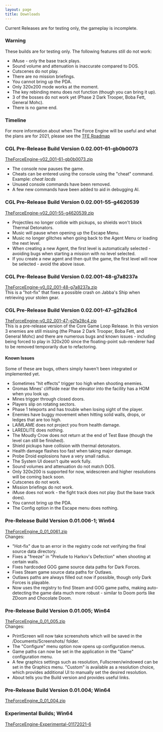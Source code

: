 ```yaml
---
layout: page
title: Downloads
---
```


Current Releases are for testing only, the gameplay is incomplete.

### Warning
These builds are for testing only. The following features still do not work:
* iMuse - only the base track plays.
* Sound volume and attenuation is inaccurate compared to DOS.
* Cutscenes do not play.
* There are no mission briefings.
* You cannot bring up the PDA.
* Only 320x200 mode works at the moment.
* The key rebinding menu does not function (though you can bring it up).
* 3 of the bosses do not work yet (Phase 2 Dark Trooper, Boba Fett, General Mohc).
* There is no game end.

### Timeline
For more information about when The Force Engine will be useful and what the plans are for 2021, please see the [TFE Roadmap](Roadmap.md)

### CGL Pre-Release Build Version 0.02.001-61-gb0b0073
[TheForceEngine-v02_001-61-gb0b0073.zip](archive/TheForceEngine-v02_001-61-gb0b0073.zip) <br>
* The console now pauses the game.
* Cheats can be entered using the console using the "cheat" command. Example: *cheat lacds*
* Unused console commands have been removed.
* A few new commands have been added to aid in debugging AI.

### CGL Pre-Release Build Version 0.02.001-55-g4620539
[TheForceEngine-v02_001-55-g4620539.zip](archive/TheForceEngine-v02_001-55-g4620539.zip) <br>
* Projectiles no longer collide with pickups, so shields won't block Thermal Detonators.
* Music will pause when opening up the Escape Menu.
* Music no longer glitches when going back to the Agent Menu or loading the next level.
* When creating a new Agent, the first level is automatically selected - avoiding bugs when starting a mission with no level selected.
* If you create a new agent and then quit the game, the first level will now be selected - avoid the above issue.

### CGL Pre-Release Build Version 0.02.001-48-g7a8237a
[TheForceEngine-v0_02_001-48-g7a8237a.zip](archive/TheForceEngine-v02_001-48-g7a8237a.zip) <br>
This is a "hot-fix" that fixes a possible crash on Jabba's Ship when retrieving your stolen gear.

### CGL Pre-Release Build Version 0.02.001-47-g2fa28c4
[TheForceEngine-v0_02_001-47-g2fa28c4.zip](archive/TheForceEngine-v0_02_0001-47-g2fa28c4.zip) <br>
This is a pre-release version of the Core Game Loop Release. In this version 3 enemies are still missing (the Phase 2 Dark Trooper, Boba Fett, and General Mohc) and there are numerous bugs and known issues - including being forced to play in 320x200 since the floating-point sub-renderer had to be removed temporarily due to refactoring.
#### Known Issues
Some of these are bugs, others simply haven't been integrated or implemented yet.
* Sometimes "hit effects" trigger too high when shooting enemies.
* Gromas Mines' cliffside near the elevator into the facility has a HOM when you look up.
* Mines trigger through closed doors.
* Players slip on rotating sectors.
* Phase 1 teleports and has trouble when losing sight of the player.
* Enemies have buggy movement when hitting solid walls, drops, or ledges that are too high.
* LAIMLAME does not project you from health damage.
* LAREDLITE does nothing.
* The Moudly Crow does not return at the end of Test Base (though the level can still be finished).
* Shield pickups have collision with thermal detonators.
* Health damage flashes too fast when taking major damage.
* Probe Droid explosions have a very small radius. 
* The System UI doesn't quite work fully.
* Sound volumes and attenuation do not match DOS.
* Only 320x200 is supported for now, widescreen and higher resolutions will be coming back soon.
* Cutscenes do not work.
* Mission briefings do not work.
* iMuse does not work - the fight track does not play (but the base track does).
* You cannot bring up the PDA.
* The Config option in the Escape menu does nothing.

### Pre-Release Build Version 0.01.006-1; Win64
[TheForceEngine_0_01_0061.zip](archive/TheForceEngine_0_01_0061.zip) <br>
Changes:
  * "Hot-fix" due to an error in the registry code not verifying the final source data directory.
  * Fixes a "freeze" in "Prelude to Harkov's Defection" when shooting at certain walls.
  * Fixes hardcoded GOG game source data paths for Dark Forces.
  * Fixes Steam game source data paths for Outlaws.
  * Outlaws paths are always filled out now if possible, though only Dark Forces is playable.
  * Now uses the registry to find Steam and GOG game paths, making auto-detecting the game data much more robust - similar to Doom ports like ZDoom and Chocolate Doom.

### Pre-Release Build Version 0.01.005; Win64
[TheForceEngine_0_01_005.zip](archive/TheForceEngine_0_01_005.zip) <br>
Changes:
  * PrintScreen will now take screenshots which will be saved in the /Documents/Screenshots/ folder.
  * The "Configure" menu option now opens up configuration menus.
  * Game paths can now be set in the application in the "Game" configuration menu.
  * A few graphics settings such as resolution, Fullscreen/windowed can be set in the Graphics menu. "Custom" is available as a resolution choice, which provides additional UI to manually set the desired resolution.
  * About tells you the Build version and provides useful links.

### Pre-Release Build Version 0.01.004; Win64
[TheForceEngine_0_01_004.zip](archive/TheForceEngine_0_01_004.zip)

### Experimental Builds; Win64
[TheForceEngine-Experimental-01172021-6](archive/TheForceEngine-Experimental-01172021-6.zip)
